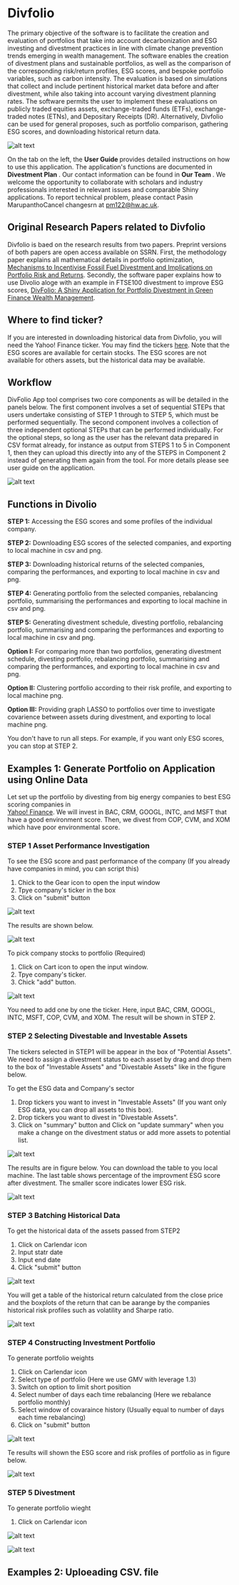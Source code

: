 # Divfolio

The primary objective of the software is to facilitate the creation and evaluation of portfolios that take into account decarbonization and ESG investing and divestment practices in line with climate change prevention trends emerging in wealth management. The software enables the creation of divestment plans and sustainable portfolios, as well as the comparison of the corresponding risk/return profiles, ESG scores, and bespoke portfolio variables, such as carbon intensity. The evaluation is based on simulations that collect and include pertinent historical market data before and after divestment, while also taking into account varying divestment planning rates. The software permits the user to implement these evaluations on publicly traded equities assets, exchange-traded funds (ETFs), exchange-traded notes (ETNs), and Depositary Receipts (DR). Alternatively, Divfolio can be used for general proposes, such as portfolio comparison, gathering ESG scores, and downloading historical return data.

![alt text](https://github.com/QuantFILab/Divfolio/blob/main/Figures/openpage.png?raw=true)

On the tab on the left, the <b> User Guide </b> provides detailed instructions on how to use this application. The application's functions are documented in <b> Divestment Plan </b>. Our contact information can be found in <b> Our Team </b>. We welcome the opportunity to collaborate with scholars and industry professionals interested in relevant issues and comparable Shiny applications. To report technical problem, please contact Pasin MarupanthoCancel changesrn at pm122@hw.ac.uk.

## Original Research Papers related to Divfolio

Divfolio is baed on the research results from two papers. Preprint versions of both papers are open access available on SSRN. First, the methodology paper explains all mathematical details in portfolio optimization, [Mechanisms to Incentivise Fossil Fuel Divestment and Implications on Portfolio Risk and Returns](https://papers.ssrn.com/sol3/papers.cfm?abstract_id=4131449). Secondly, the software paper explains how to use Divolio aloge with an example in FTSE100 divestment to improve ESG scores, [DivFolio: A Shiny Application for Portfolio Divestment in Green Finance Wealth Management](https://papers.ssrn.com/sol3/papers.cfm?abstract_id=4131449).


## Where to find ticker?

If you are interested in downloading historical data from Divfolio, you will need the Yahoo! Finance ticker. You may find the tickers [here](https://finance.yahoo.com/screener/new). Note that the ESG scores are available for certain stocks. The ESG scores are not available for others assets, but the historical data may be available.


## Workflow

DivFolio App tool comprises two core components as will be detailed in the panels below. The first component involves a set of sequential STEPs that users undertake consisting of STEP 1 through to STEP 5, which must be performed sequentially. The second component involves a collection of three independent optional STEPs that can be performed individually. For the optional steps, so long as the user has the relevant data prepared in CSV format already, for instance as output from STEPS 1 to 5 in Component 1, then they can upload this directly into any of the STEPS in Component 2 instead of generating them again from the tool. For more details please see user guide on the application. 

![alt text](https://github.com/QuantFILab/Divfolio/blob/main/Figures/daig.jpg?raw=true)


## Functions in Divolio

**STEP 1:** Accessing the ESG scores and some profiles of the individual company.

**STEP 2:** Downloading ESG scores of the selected companies, and exporting to local machine in csv and png.

**STEP 3:** Downloading historical returns of the selected companies, comparing the performances, and exporting to local machine in csv and png.

**STEP 4:** Generating portfolio from the selected companies, rebalancing portfolio, summarising the performances and exporting to local machine in csv and png.

**STEP 5:** Generating divestment schedule, divesting portfolio, rebalancing portfolio, summarising and comparing the performances and exporting to local machine in csv and png.


**Option I:** For comparing more than two portfolios, generating divestment schedule, divesting portfolio, rebalancing portfolio, summarising and comparing the performances, and exporting to local machine in csv and png.

**Option II:** Clustering portfolio according to their risk profile, and exporting to local machine png.

**Option III:** Providing graph LASSO to portfolios over time to investigate covarience between assets during divestment, and exporting to local machine png.

You don't have to run all steps. For example, if you want only ESG scores, you can stop at STEP 2.


## Examples 1: Generate Portfolio on Application using Online Data

Let set up the portfolio by divesting from big energy companies to best ESG scoring companies in   
[Yahoo! Finance](https://www.insidermonkey.com/blog/top-5-esg-companies-in-2022-1082219/). We will invest in BAC, CRM, GOOGL,	INTC,	and MSFT that have a good environment score. Then, we divest from COP, CVM, and XOM which have poor environmental score.


### STEP 1 Asset Performance Investigation
To see the ESG score and past performance of the company (If you already have companies in mind, you can script this)
1. Chick to the Gear icon to open the input window
2. Tpye company's ticker in the box
3. Click on "submit" button

![alt text](https://github.com/QuantFILab/Divfolio/blob/main/Figures/Step1_select.png?raw=true)

The results are shown below.

![alt text](https://github.com/QuantFILab/Divfolio/blob/main/Figures/Step1_page.png?raw=true)

To pick company stocks to portfolio (Required)
1. Click on Cart icon to open the input window.
2. Tpye company's ticker.
3. Chick "add" button.


![alt text](https://github.com/QuantFILab/Divfolio/blob/main/Figures/Step1_port.png?raw=true)

You need to add one by one the ticker. Here, input  BAC, CRM, GOOGL,	INTC,	MSFT, COP, CVM, and XOM. The result will be shown in STEP 2.

### STEP 2 Selecting Divestable and Investable Assets

The tickers selected in STEP1 will be appear in the box of "Potential Assets". We need to assign a divestment status to each asset by drag and drop them to the box of "Investable Assets" and "Divestable Assets" like in the figure below.

To get the ESG data and Company's sector
1. Drop tickers you want to invest in "Investable Assets" (If you want only ESG data, you can drop all assets to this box).
2. Drop tickers you want to divest in "Divestable Assets".
3. Click on "summary" button and Click on "update summary" when you make a change on the divestment status or add more assets to potential list.

![alt text](https://github.com/QuantFILab/Divfolio/blob/main/Figures/Step2_setup.png?raw=true)

The results are in figure below. You can download the table to you local machine. The last table shows percentage of the improvment ESG score after divestment. The smaller score indicates lower ESG risk.

![alt text](https://github.com/QuantFILab/Divfolio/blob/main/Figures/Step2_page.png?raw=true)

### STEP 3 Batching Historical Data

To get the historical data of the assets passed from STEP2
1. Click on Carlendar icon
2. Input statr date
3. Input end date
4. Click "submit" button

![alt text](https://github.com/QuantFILab/Divfolio/blob/main/Figures/Step3_setdate.png?raw=true)

You will get a table of the historical return calculated from the close price and the boxplots of the return that can be aarange by the companies historical risk profiles such as volatility and Sharpe ratio.

![alt text](https://github.com/QuantFILab/Divfolio/blob/main/Figures/Step3_page.png?raw=true)


### STEP 4 Constructing Investment Portfolio

To generate portfolio weights

1. Click on Carlendar icon
2. Select type of portfolio (Here we use GMV with leverage 1.3)
3. Switch on option to limit short position
4. Select number of days each time rebalancing (Here we rebalance portfolio monthly)
5. Select window of covaraince history (Usually equal to number of days each time rebalancing)
6. Click on "submit" button

![alt text](https://github.com/QuantFILab/Divfolio/blob/main/Figures/Step4_seteport.png?raw=true)

Te results will shown the ESG score and risk profiles of portfolio as in figure below.


![alt text](https://github.com/QuantFILab/Divfolio/blob/main/Figures/Step4_page.png?raw=true)


### STEP 5 Divestment

To generate portfolio wieght
1. Click on Carlendar icon

![alt text](https://github.com/QuantFILab/Divfolio/blob/main/Figures/Step5_setdiv.png?raw=true)


![alt text](https://github.com/QuantFILab/Divfolio/blob/main/Figures/Step5_page.png?raw=true)


## Examples 2: Uploeading CSV. file
